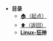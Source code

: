 * **目录**
  * [🏠（起点）](/study/README)
  * [⬆️（返回）](/study/运维/README)
  * [**Linux-狂神**](/study/运维/04-Linux/Linux-狂神)